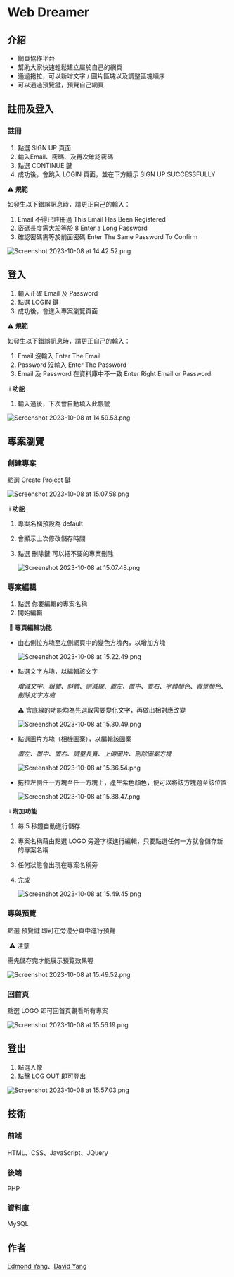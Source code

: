 # Web Dreamer

## 介紹

- 網頁協作平台
- 幫助大家快速輕鬆建立屬於自己的網頁
- 通過拖拉，可以新增文字 / 圖片區塊以及調整區塊順序
- 可以通過預覽鍵，預覽自己網頁

## 註冊及登入

### 註冊

1. 點選 SIGN UP 頁面
2. 輸入Email、密碼、及再次確認密碼
3. 點選 CONTINUE 鍵
4. 成功後，會跳入 LOGIN 頁面，並在下方顯示 SIGN UP SUCCESSFULLY

 ⚠️ **規範**

如發生以下錯誤訊息時，請更正自己的輸入：

1. Email 不得已註冊過        This Email Has Been Registered
2. 密碼長度需大於等於 8          Enter a Long Password
3. 確認密碼需等於前面密碼        Enter The Same Password To Confirm

![Screenshot 2023-10-08 at 14.42.52.png](./README_IMG/Screenshot_2023-10-08_at_14.42.52.png)

## 登入

1. 輸入正確 Email 及 Password
2. 點選 LOGIN 鍵
3. 成功後，會進入專案瀏覽頁面

 ⚠️ **規範**

如發生以下錯誤訊息時，請更正自己的輸入：

1. Email 沒輸入        Enter The Email
2. Password 沒輸入          Enter The Password
3. Email 及 Password 在資料庫中不一致        Enter Right Email or Password

 ℹ **功能**

1. 輸入過後，下次會自動填入此帳號

![Screenshot 2023-10-08 at 14.59.53.png](./README_IMG/Screenshot_2023-10-08_at_14.59.53.png)

## 專案瀏覽

### 創建專案

點選 Create Project 鍵

![Screenshot 2023-10-08 at 15.07.58.png](./README_IMG/Screenshot_2023-10-08_at_15.07.58.png)

 ℹ **功能**

1. 專案名稱預設為 default 
2. 會顯示上次修改儲存時間
3. 點選 刪除鍵 可以把不要的專案刪除
    
    ![Screenshot 2023-10-08 at 15.07.48.png](./README_IMG/Screenshot_2023-10-08_at_15.07.48.png)
    

### 專案編輯

1. 點選 你要編輯的專案名稱
2. 開始編輯

 📝 **專頁編輯功能**

- 由右側拉方塊至左側網頁中的變色方塊內，以增加方塊
    
    ![Screenshot 2023-10-08 at 15.22.49.png](./README_IMG/Screenshot_2023-10-08_at_15.22.49.png)
    
- 點選文字方塊，以編輯該文字
    
    *增減文字、粗體、斜體、刪減線、置左、置中、置右、字體顏色、背景顏色、刪除文字方塊*
    
    ⚠️ 含底線的功能均為先選取需要變化文字，再做出相對應改變
    
    ![Screenshot 2023-10-08 at 15.30.49.png](./README_IMG/Screenshot_2023-10-08_at_15.30.49.png)
    
- 點選圖片方塊（相機圖案），以編輯該圖案
    
    *置左、置中、置右、調整長寬、上傳圖片、刪除圖案方塊*
    
    ![Screenshot 2023-10-08 at 15.36.54.png](./README_IMG/Screenshot_2023-10-08_at_15.36.54.png)
    
- 拖拉左側任一方塊至任一方塊上，產生紫色顏色，便可以將該方塊題至該位置
    
    ![Screenshot 2023-10-08 at 15.38.47.png](./README_IMG/Screenshot_2023-10-08_at_15.38.47.png)
    

 ℹ **附加功能**

1. 每 5 秒鐘自動進行儲存
2. 專案名稱藉由點選 LOGO 旁邊字樣進行編輯，只要點選任何一方就會儲存新的專案名稱
3. 任何狀態會出現在專案名稱旁
1. 完成
    
    ![Screenshot 2023-10-08 at 15.49.45.png](./README_IMG/Screenshot_2023-10-08_at_15.49.45.png)
    

### 專與預覽

點選 預覽鍵 即可在旁邊分頁中進行預覽

 ⚠️ 注意

需先儲存完才能展示預覽效果喔

![Screenshot 2023-10-08 at 15.49.52.png](./README_IMG/Screenshot_2023-10-08_at_15.49.52.png)

### 回首頁

點選 LOGO 即可回首頁觀看所有專案

![Screenshot 2023-10-08 at 15.56.19.png](./README_IMG/Screenshot_2023-10-08_at_15.56.19.png)

## 登出

1. 點選人像
2. 點擊 LOG OUT 即可登出

![Screenshot 2023-10-08 at 15.57.03.png](./README_IMG/Screenshot_2023-10-08_at_15.57.03.png)

## 技術

### 前端

HTML、CSS、JavaScript、JQuery

### 後端

PHP

### 資料庫

MySQL

## 作者

[Edmond Yang](https://github.com/Edmond-Yang)、[David Yang](https://github.com/daaaaaaavid)